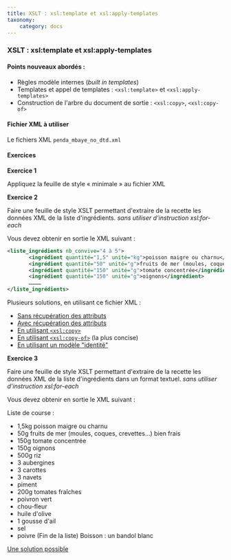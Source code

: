 ```yaml
---
title: XSLT : xsl:template et xsl:apply-templates
taxonomy:
    category: docs
---
```

### XSLT : xsl:template et xsl:apply-templates
#### Points nouveaux abordés :
-   Règles modèle internes (*built in templates*)
-   Templates et appel de templates : `<xsl:template>` et
    `<xsl:apply-templates>`
-   Construction de l'arbre du document de sortie : `<xsl:copy>`,
    `<xsl:copy-of>`

#### Fichier XML à utiliser


Le fichiers XML `penda_mbaye_no_dtd.xml`

#### Exercices

**Exercice 1**

Appliquez la feuille de style « minimale » au fichier XML

**Exercice 2**

Faire une feuille de style XSLT permettant d'extraire de la recette les
données XML de la liste d'ingrédients. *sans utiliser d'instruction
xsl:for-each*

Vous devez obtenir en sortie le XML suivant :

````xml
<liste_ingrédients nb_convive="4 à 5">
       <ingrédient quantité="1,5" unité="kg">poisson maigre ou charnu</ingrédient>
       <ingrédient quantité="50" unité="g">fruits de mer (moules, coques, crevettes...) <important>bien frais</important></ingrédient>
       <ingrédient quantité="150" unité="g">tomate concentrée</ingrédient>
       <ingrédient quantité="150" unité="g">oignons</ingrédient>
       …………
</liste_ingrédients>
````

Plusieurs solutions, en utilisant ce fichier XML :

-   [Sans récupération des attributs](recette2liste_de_course.xsl)
-   [Avec récupération des
    attributs](recette2liste_de_course_avec_attribut.xsl)
-   [En utilisant `<xsl:copy>`](recette2liste_de_course_avec_copy.xsl)
-   [En utilisant
    `<xsl:copy-of>`](recette2liste_de_course_avec_copy-of.xsl) (la plus
    concise)
-   [En utilisant un modèle
    "identité"](recette2liste_de_course_par_elimination.xsl)

**Exercice 3**

Faire une feuille de style XSLT permettant d'extraire de la recette les
données XML de la liste d'ingrédients dans un format textuel. *sans
utiliser d'instruction xsl:for-each*

Vous devez obtenir en sortie le XML suivant :

Liste de course :

- 1,5kg poisson maigre ou charnu
- 50g fruits de mer (moules, coques, crevettes...) bien frais
- 150g tomate concentrée
- 150g oignons
- 500g riz
- 3 aubergines
- 3 carottes
- 3 navets
- piment
- 200g tomates fraîches
- poivron vert
- chou-fleur
- huile d'olive
-   1 gousse d'ail
-   sel
-   poivre
(Fin de la liste)
Boisson :         un bandol blanc

[Une solution possible](recette2liste_de_course_txt.xsl)
